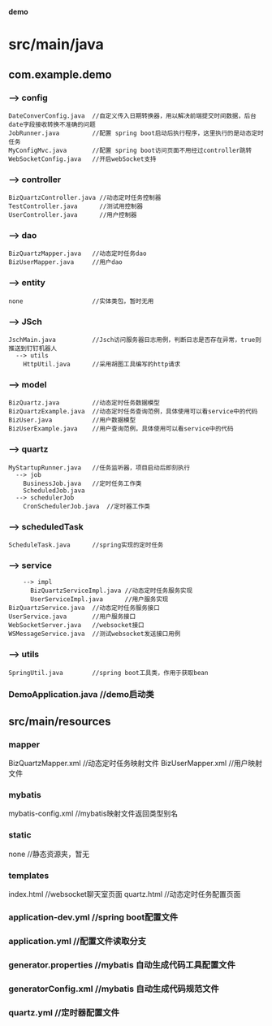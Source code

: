 __demo__ 
# src/main/java
## com.example.demo
###  --> config
    DateConverConfig.java  //自定义传入日期转换器，用以解决前端提交时间数据，后台date字段接收转换不准确的问题
    JobRunner.java         //配置 spring boot启动后执行程序，这里执行的是动态定时任务
    MyConfigMvc.java       //配置 spring boot访问页面不用经过controller跳转
    WebSocketConfig.java   //开启webSocket支持
###  --> controller
    BizQuartzController.java //动态定时任务控制器
    TestController.java      //测试用控制器
    UserController.java      //用户控制器
###  --> dao
    BizQuartzMapper.java   //动态定时任务dao
    BizUserMapper.java     //用户dao
###  --> entity
    none                   //实体类包，暂时无用
###  --> JSch
    JschMain.java          //Jsch访问服务器日志用例，判断日志是否存在异常，true则推送到钉钉机器人
      --> utils
        HttpUtil.java      //采用胡图工具编写的http请求
###  --> model
    BizQuartz.java         //动态定时任务数据模型
    BizQuartzExample.java  //动态定时任务查询范例，具体使用可以看service中的代码
    BizUser.java           //用户数据模型
    BizUserExample.java    //用户查询范例，具体使用可以看service中的代码
###  --> quartz
    MyStartupRunner.java   //任务监听器，项目启动后即刻执行
      --> job
        BusinessJob.java   //定时任务工作类
        ScheduledJob.java
      --> schedulerJob
        CronSchedulerJob.java  //定时器工作类
###  --> scheduledTask
    ScheduleTask.java      //spring实现的定时任务
###  --> service
        --> impl
          BizQuartzServiceImpl.java //动态定时任务服务实现
          UserServiceImpl.java      //用户服务实现
    BizQuartzService.java  //动态定时任务服务接口
    UserService.java       //用户服务接口
    WebSocketServer.java   //websocket接口
    WSMessageService.java  //测试websocket发送接口用例
###  --> utils
    SpringUtil.java        //spring boot工具类，作用于获取bean
### DemoApplication.java   //demo启动类

## src/main/resources
### mapper
  BizQuartzMapper.xml      //动态定时任务映射文件
  BizUserMapper.xml        //用户映射文件
### mybatis
  mybatis-config.xml       //mybatis映射文件返回类型别名
### static
  none                     //静态资源夹，暂无
### templates
  index.html               //websocket聊天室页面
  quartz.html              //动态定时任务配置页面
### application-dev.yml    //spring boot配置文件
### application.yml        //配置文件读取分支
### generator.properties   //mybatis 自动生成代码工具配置文件
### generatorConfig.xml    //mybatis 自动生成代码规范文件
### quartz.yml             //定时器配置文件
